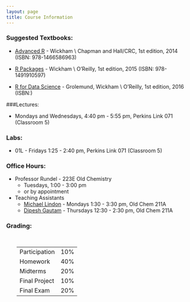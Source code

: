 ```yaml
---
layout: page
title: Course Information
---
```


### Suggested Textbooks:
* [Advanced R](http://adv-r.had.co.nz/) - Wickham \\
    Chapman and Hall/CRC, 1st edition, 2014 (ISBN: 978-1466586963)

* [R Packages](http://r-pkgs.had.co.nz/) - Wickham \\
    O’Reilly, 1st edition, 2015 (ISBN: 978-1491910597)

* [R for Data Science](http://r4ds.had.co.nz/) - Grolemund, Wickham \\
    O’Reilly, 1st edition, 2016 (ISBN:)

###Lectures:
* Mondays and Wednesdays, 4:40 pm - 5:55 pm, Perkins Link 071 (Classroom 5)


### Labs:
* 01L - Fridays 1:25 - 2:40 pm, Perkins Link 071 (Classroom 5)


### Office Hours:
* Professor Rundel - 223E Old Chemistry
    * Tuesdays, 1:00 - 3:00 pm
    * or by appointment
* Teaching Assistants
    * [Michael Lindon](mailto:msl33@stat.duke.edu) - Mondays 1:30 - 3:30 pm, Old Chem 211A
    * [Dipesh Gautam](mailto:dipesh.gautam@duke.edu) - Thursdays 12:30 - 2:30 pm, Old Chem 211A



### Grading:
<div style="padding-left:2em;padding-top:1em;">
<table style="width:300px;">
<tr> <td>Participation  </td> <td> 10% </td> </tr>
<tr> <td>Homework       </td> <td> 40% </td> </tr>
<tr> <td>Midterms       </td> <td> 20% </td> </tr>
<tr> <td>Final Project  </td> <td> 10% </td> </tr>
<tr> <td>Final Exam     </td> <td> 20% </td> </tr>
</table>
</div>